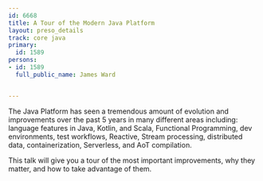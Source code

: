 ---
id: 6668
title: A Tour of the Modern Java Platform
layout: preso_details
track: core java
primary:
  id: 1589
persons:
- id: 1589
  full_public_name: James Ward

---
The Java Platform has seen a tremendous amount of evolution and improvements over the past 5 years in many different areas including: language features in Java, Kotlin, and Scala, Functional Programming, dev environments, test workflows, Reactive, Stream processing, distributed data, containerization, Serverless, and AoT compilation.
This talk will give you a tour of the most important improvements, why they matter, and how to take advantage of them.